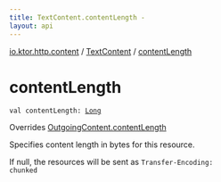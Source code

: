 ```yaml
---
title: TextContent.contentLength - 
layout: api
---
```


<div class='api-docs-breadcrumbs'><a href="../index.html">io.ktor.http.content</a> / <a href="index.html">TextContent</a> / <a href="./content-length.html">contentLength</a></div>

# contentLength

<div class="signature"><code><span class="keyword">val </span><span class="identifier">contentLength</span><span class="symbol">: </span><a href="https://kotlinlang.org/api/latest/jvm/stdlib/kotlin/-long/index.html"><span class="identifier">Long</span></a></code></div>

Overrides <a href="../-outgoing-content/content-length.html">OutgoingContent.contentLength</a>

Specifies content length in bytes for this resource.

If null, the resources will be sent as <code>Transfer-Encoding: chunked</code>

